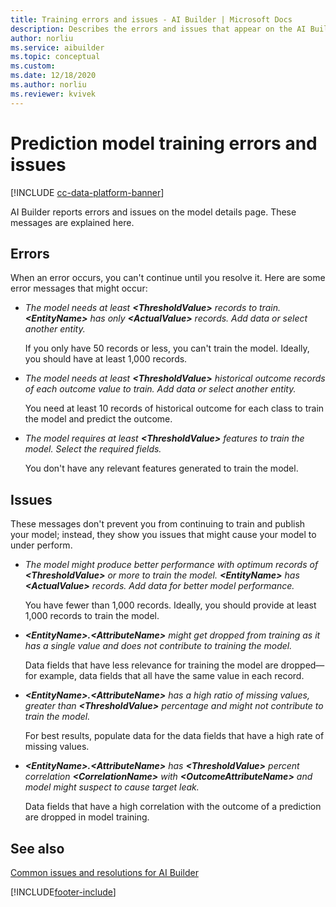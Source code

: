 ```yaml
---
title: Training errors and issues - AI Builder | Microsoft Docs
description: Describes the errors and issues that appear on the AI Builder prediction model details page
author: norliu
ms.service: aibuilder
ms.topic: conceptual
ms.custom: 
ms.date: 12/18/2020
ms.author: norliu
ms.reviewer: kvivek
---
```


# Prediction model training errors and issues

[!INCLUDE [cc-data-platform-banner](includes/cc-data-platform-banner.md)]

AI Builder reports errors and issues on the model details page. These messages are explained here.

## Errors

When an error occurs, you can't continue until you resolve it. Here are some error messages that might occur:

- *The model needs at least **\<ThresholdValue>** records to train. **\<EntityName>** has only **\<ActualValue>** records. Add data or select another entity.*

    If you only have 50 records or less, you can't train the model. Ideally, you should have at least 1,000 records.

- *The model needs at least **\<ThresholdValue>** historical outcome records of each outcome value to train. Add data or select another entity.*

    You need at least 10 records of historical outcome for each class to train the model and predict the outcome.

- *The model requires at least **\<ThresholdValue>** features to train the model. Select the required fields.*

    You don't have any relevant features generated to train the model.

## Issues

These messages don't prevent you from continuing to train and publish your model; instead, they show you issues that might cause your model to under perform.

- *The model might produce better performance with optimum records of **\<ThresholdValue>** or more to train the model. **\<EntityName>** has **\<ActualValue>** records. Add data for better model performance.*

    You have fewer than 1,000 records. Ideally, you should provide at least 1,000 records to train the model.

- ***\<EntityName>.\<AttributeName>** might get dropped from training as it has a single value and does not contribute to training the model.*

    Data fields that have less relevance for training the model are dropped&mdash;for example, data fields that all have the same value in each record.

- ***\<EntityName>.\<AttributeName>** has a high ratio of missing values, greater than **\<ThresholdValue>** percentage and might not contribute to train the model.*

    For best results, populate data for the data fields that have a high rate of missing values.

- ***\<EntityName>.\<AttributeName>** has **\<ThresholdValue>** percent correlation **\<CorrelationName>** with **\<OutcomeAttributeName>** and model might suspect to cause target leak.*

    Data fields that have a high correlation with the outcome of a prediction are dropped in model training.

## See also

[Common issues and resolutions for AI Builder](common-issues.md)


[!INCLUDE[footer-include](includes/footer-banner.md)]